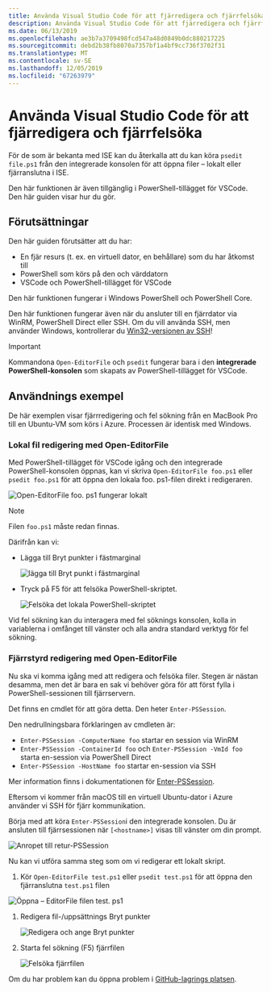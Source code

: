 ```yaml
---
title: Använda Visual Studio Code för att fjärredigera och fjärrfelsöka
description: Använda Visual Studio Code för att fjärredigera och fjärrfelsöka
ms.date: 06/13/2019
ms.openlocfilehash: ae3b7a3709498fcd547a48d0849b0dc880217225
ms.sourcegitcommit: debd2b38fb8070a7357bf1a4bf9cc736f3702f31
ms.translationtype: MT
ms.contentlocale: sv-SE
ms.lasthandoff: 12/05/2019
ms.locfileid: "67263979"
---
```

# <a name="using-visual-studio-code-for-remote-editing-and-debugging"></a>Använda Visual Studio Code för att fjärredigera och fjärrfelsöka

För de som är bekanta med ISE kan du återkalla att du kan köra `psedit file.ps1` från den integrerade konsolen för att öppna filer – lokalt eller fjärranslutna i ISE.

Den här funktionen är även tillgänglig i PowerShell-tillägget för VSCode. Den här guiden visar hur du gör.

## <a name="prerequisites"></a>Förutsättningar

Den här guiden förutsätter att du har:

- En fjär resurs (t. ex. en virtuell dator, en behållare) som du har åtkomst till
- PowerShell som körs på den och värddatorn
- VSCode och PowerShell-tillägget för VSCode

Den här funktionen fungerar i Windows PowerShell och PowerShell Core.

Den här funktionen fungerar även när du ansluter till en fjärrdator via WinRM, PowerShell Direct eller SSH. Om du vill använda SSH, men använder Windows, kontrollerar du [Win32-versionen av SSH](https://github.com/PowerShell/Win32-OpenSSH)!

> [!IMPORTANT]
> Kommandona `Open-EditorFile` och `psedit` fungerar bara i den **integrerade PowerShell-konsolen** som skapats av PowerShell-tillägget för VSCode.

## <a name="usage-examples"></a>Användnings exempel

De här exemplen visar fjärrredigering och fel sökning från en MacBook Pro till en Ubuntu-VM som körs i Azure. Processen är identisk med Windows.

### <a name="local-file-editing-with-open-editorfile"></a>Lokal fil redigering med Open-EditorFile

Med PowerShell-tillägget för VSCode igång och den integrerade PowerShell-konsolen öppnas, kan vi skriva `Open-EditorFile foo.ps1` eller `psedit foo.ps1` för att öppna den lokala foo. ps1-filen direkt i redigeraren.

![Open-EditorFile foo. ps1 fungerar lokalt](images/Using-VSCode-for-Remote-Editing-and-Debugging/1-open-local-file.png)

>[!NOTE]
> Filen `foo.ps1` måste redan finnas.

Därifrån kan vi:

- Lägga till Bryt punkter i fästmarginal

  ![lägga till Bryt punkt i fästmarginal](images/Using-VSCode-for-Remote-Editing-and-Debugging/2-adding-breakpoint-gutter.png)

- Tryck på F5 för att felsöka PowerShell-skriptet.

  ![Felsöka det lokala PowerShell-skriptet](images/Using-VSCode-for-Remote-Editing-and-Debugging/3-local-debug.png)

Vid fel sökning kan du interagera med fel söknings konsolen, kolla in variablerna i omfånget till vänster och alla andra standard verktyg för fel sökning.

### <a name="remote-file-editing-with-open-editorfile"></a>Fjärrstyrd redigering med Open-EditorFile

Nu ska vi komma igång med att redigera och felsöka filer. Stegen är nästan desamma, men det är bara en sak vi behöver göra för att först fylla i PowerShell-sessionen till fjärrservern.

Det finns en cmdlet för att göra detta. Den heter `Enter-PSSession`.

Den nedrullningsbara förklaringen av cmdleten är:

- `Enter-PSSession -ComputerName foo` startar en session via WinRM
- `Enter-PSSession -ContainerId foo` och `Enter-PSSession -VmId foo` starta en-session via PowerShell Direct
- `Enter-PSSession -HostName foo` startar en-session via SSH

Mer information finns i dokumentationen för [Enter-PSSession](/powershell/module/microsoft.powershell.core/enter-pssession).

Eftersom vi kommer från macOS till en virtuell Ubuntu-dator i Azure använder vi SSH för fjärr kommunikation.

Börja med att köra `Enter-PSSession`i den integrerade konsolen. Du är ansluten till fjärrsessionen när `[<hostname>]` visas till vänster om din prompt.

![Anropet till retur-PSSession](images/Using-VSCode-for-Remote-Editing-and-Debugging/4-enter-pssession.png)

Nu kan vi utföra samma steg som om vi redigerar ett lokalt skript.

1. Kör `Open-EditorFile test.ps1` eller `psedit test.ps1` för att öppna den fjärranslutna `test.ps1` filen

  ![Öppna – EditorFile filen test. ps1](images/Using-VSCode-for-Remote-Editing-and-Debugging/5-open-remote-file.png)

1. Redigera fil-/uppsättnings Bryt punkter

   ![Redigera och ange Bryt punkter](images/Using-VSCode-for-Remote-Editing-and-Debugging/6-set-breakpoints.png)

1. Starta fel sökning (F5) fjärrfilen

   ![Felsöka fjärrfilen](images/Using-VSCode-for-Remote-Editing-and-Debugging/7-start-debugging.png)

Om du har problem kan du öppna problem i [GitHub-lagrings platsen](https://github.com/powershell/vscode-powershell).
